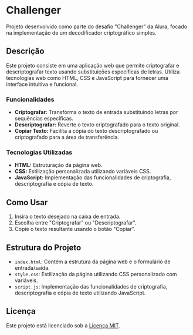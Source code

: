 # Challenger

Projeto desenvolvido como parte do desafio "Challenger" da Alura, focado na implementação de um decodificador criptográfico simples.

## Descrição

Este projeto consiste em uma aplicação web que permite criptografar e descriptografar texto usando substituições específicas de letras. Utiliza tecnologias web como HTML, CSS e JavaScript para fornecer uma interface intuitiva e funcional.

### Funcionalidades

- **Criptografar:** Transforma o texto de entrada substituindo letras por sequências específicas.
- **Descriptografar:** Reverte o texto criptografado para o texto original.
- **Copiar Texto:** Facilita a cópia do texto descriptografado ou criptografado para a área de transferência.

### Tecnologias Utilizadas

- **HTML:** Estruturação da página web.
- **CSS:** Estilização personalizada utilizando variáveis CSS.
- **JavaScript:** Implementação das funcionalidades de criptografia, descriptografia e cópia de texto.

## Como Usar

1. Insira o texto desejado na caixa de entrada.
2. Escolha entre "Criptografar" ou "Descriptografar".
3. Copie o texto resultante usando o botão "Copiar".

## Estrutura do Projeto

- `index.html`: Contém a estrutura da página web e o formulário de entrada/saída.
- `style.css`: Estilização da página utilizando CSS personalizado com variáveis.
- `script.js`: Implementação das funcionalidades de criptografia, descriptografia e cópia de texto utilizando JavaScript.

## Licença

Este projeto está licenciado sob a [Licença MIT](https://opensource.org/licenses/MIT).
